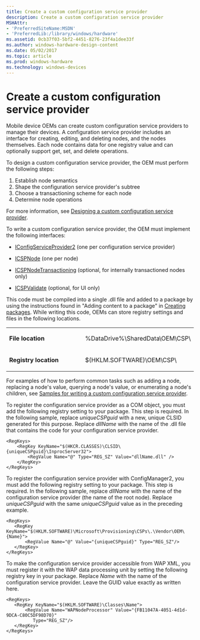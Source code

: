 ```yaml
---
title: Create a custom configuration service provider
description: Create a custom configuration service provider
MSHAttr:
- 'PreferredSiteName:MSDN'
- 'PreferredLib:/library/windows/hardware'
ms.assetid: 0cb37f03-5bf2-4451-8276-23f4a1dee33f
ms.author: windows-hardware-design-content
ms.date: 05/02/2017
ms.topic: article
ms.prod: windows-hardware
ms.technology: windows-devices
---
```


# Create a custom configuration service provider

Mobile device OEMs can create custom configuration service providers to manage their devices. A configuration service provider includes an interface for creating, editing, and deleting nodes, and the nodes themselves. Each node contains data for one registry value and can optionally support get, set, and delete operations.

To design a custom configuration service provider, the OEM must perform the following steps:

1.  Establish node semantics
2.  Shape the configuration service provider's subtree
3.  Choose a transactioning scheme for each node
4.  Determine node operations

For more information, see [Designing a custom configuration service provider](design-a-custom-windows-csp.md).

To write a custom configuration service provider, the OEM must implement the following interfaces:

-   [IConfigServiceProvider2](iconfigserviceprovider2.md) (one per configuration service provider)

-   [ICSPNode](icspnode.md) (one per node)

-   [ICSPNodeTransactioning](icspnodetransactioning.md) (optional, for internally transactioned nodes only)

-   [ICSPValidate](icspvalidate.md) (optional, for UI only)

This code must be compiled into a single .dll file and added to a package by using the instructions found in "Adding content to a package" in [Creating packages](https://msdn.microsoft.com/en-us/library/windows/hardware/dn756642). While writing this code, OEMs can store registry settings and files in the following locations.

<table>
<colgroup>
<col width="50%" />
<col width="50%" />
</colgroup>
<tbody>
<tr class="odd">
<td><p><strong>File location</strong></p></td>
<td><p>%DataDrive%\SharedData\OEM\CSP\</p></td>
</tr>
<tr class="even">
<td><p><strong>Registry location</strong></p></td>
<td><p>$(HKLM.SOFTWARE)\OEM\CSP\</p></td>
</tr>
</tbody>
</table>


For examples of how to perform common tasks such as adding a node, replacing a node's value, querying a node's value, or enumerating a node's children, see [Samples for writing a custom configuration service provider](samples-for-writing-a-custom-configuration-service-provider.md).

To register the configuration service provider as a COM object, you must add the following registry setting to your package. This step is required. In the following sample, replace *uniqueCSPguid* with a new, unique CLSID generated for this purpose. Replace *dllName* with the name of the .dll file that contains the code for your configuration service provider.

``` syntax
<RegKeys>
    <RegKey KeyName="$(HKCR.CLASSES)\CLSID\{uniqueCSPguid}\InprocServer32">
        <RegValue Name="@" Type="REG_SZ" Value="dllName.dll" />
    </RegKey>
</RegKeys>
```

To register the configuration service provider with ConfigManager2, you must add the following registry setting to your package. This step is required. In the following sample, replace *dllName* with the name of the configuration service provider (the name of the root node). Replace *uniqueCSPguid* with the same *uniqueCSPguid* value as in the preceding example.

``` syntax
<RegKeys>
   <RegKey KeyName="$(HKLM.SOFTWARE)\Microsoft\Provisioning\CSPs\.\Vendor\OEM\{Name}">
       <RegValue Name="@" Value="{uniqueCSPguid}" Type="REG_SZ"/>
   </RegKey>
</RegKeys>
```

To make the configuration service provider accessible from WAP XML, you must register it with the WAP data processing unit by setting the following registry key in your package. Replace *Name* with the name of the configuration service provider. Leave the GUID value exactly as written here.

``` syntax
<RegKeys>
   <RegKey KeyName="$(HKLM.SOFTWARE)\Classes\Name">
       <RegValue Name="WAPNodeProcessor" Value="{FB11047A-4051-4d1d-9DCA-C80C5DF98D70}" 
          Type="REG_SZ"/>
   </RegKey>
</RegKeys>
```

 






